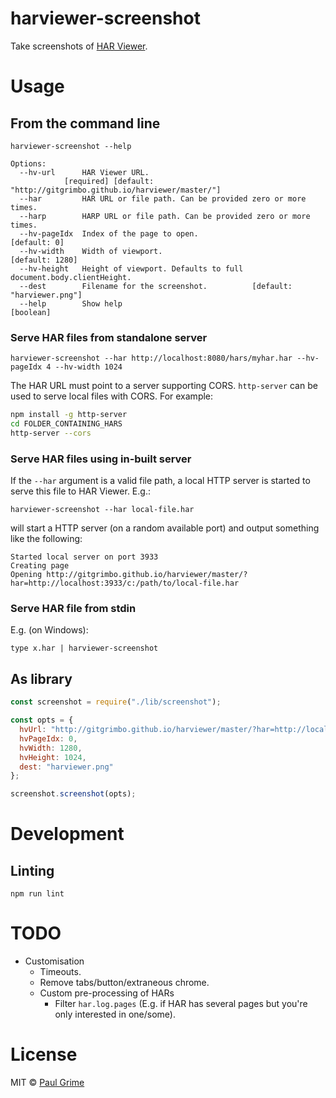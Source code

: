 # harviewer-screenshot

Take screenshots of [HAR Viewer](https://github.com/janodvarko/harviewer).

# Usage

## From the command line

````
harviewer-screenshot --help

Options:
  --hv-url      HAR Viewer URL.
            [required] [default: "http://gitgrimbo.github.io/harviewer/master/"]
  --har         HAR URL or file path. Can be provided zero or more times.
  --harp        HARP URL or file path. Can be provided zero or more times.
  --hv-pageIdx  Index of the page to open.                          [default: 0]
  --hv-width    Width of viewport.                               [default: 1280]
  --hv-height   Height of viewport. Defaults to full document.body.clientHeight.
  --dest        Filename for the screenshot.          [default: "harviewer.png"]
  --help        Show help                                              [boolean]
````

### Serve HAR files from standalone server

`harviewer-screenshot --har http://localhost:8080/hars/myhar.har --hv-pageIdx 4 --hv-width 1024`

The HAR URL must point to a server supporting CORS.  `http-server` can be
used to serve local files with CORS.  For example:

````bash
npm install -g http-server
cd FOLDER_CONTAINING_HARS
http-server --cors
````

### Serve HAR files using in-built server

If the `--har` argument is a valid file path, a local HTTP server is started
to serve this file to HAR Viewer. E.g.:

`harviewer-screenshot --har local-file.har`

will start a HTTP server (on a random available port) and output something
like the following:

````
Started local server on port 3933
Creating page
Opening http://gitgrimbo.github.io/harviewer/master/?har=http://localhost:3933/c:/path/to/local-file.har
````

### Serve HAR file from stdin

E.g. (on Windows):

`type x.har | harviewer-screenshot`

## As library

````js
const screenshot = require("./lib/screenshot");

const opts = {
  hvUrl: "http://gitgrimbo.github.io/harviewer/master/?har=http://localhost:8080/my-har.har",
  hvPageIdx: 0,
  hvWidth: 1280,
  hvHeight: 1024,
  dest: "harviewer.png"
};

screenshot.screenshot(opts);
````

# Development

## Linting

`npm run lint`

# TODO

- Customisation
  - Timeouts.
  - Remove tabs/button/extraneous chrome.
  - Custom pre-processing of HARs
    - Filter `har.log.pages` (E.g. if HAR has several pages but you're only interested in one/some).

# License

MIT © [Paul Grime](https://github.com/gitgrimbo/)
